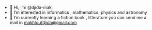 - 👋 Hi, I’m @djida-mak
- 👀 I’m interested in informatics , mathematics ,physics and astronomy
- 🌱 I’m currently learning a fiction book , litterature
you can send me a mail in makhloufdjida@gmail.com
